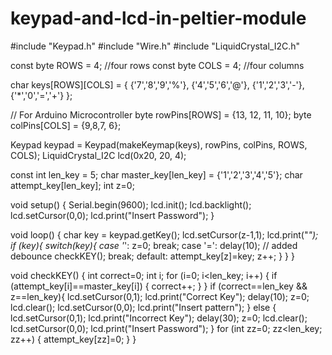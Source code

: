 # keypad-and-lcd-in-peltier-module
#include "Keypad.h"
#include "Wire.h"
#include "LiquidCrystal_I2C.h"

const byte ROWS = 4; //four rows
const byte COLS = 4; //four columns

char keys[ROWS][COLS] = {
  {'7','8','9','%'},
  {'4','5','6','@'},
  {'1','2','3','-'},
  {'*','0','=','+'}
};

// For Arduino Microcontroller
byte rowPins[ROWS] = {13, 12, 11, 10}; 
byte colPins[COLS] = {9,8,7, 6}; 



Keypad keypad = Keypad(makeKeymap(keys), rowPins, colPins, ROWS, COLS);
LiquidCrystal_I2C lcd(0x20, 20, 4); 

const int len_key = 5;
char master_key[len_key] = {'1','2','3','4','5'};
char attempt_key[len_key];
int z=0;

void setup() {
  Serial.begin(9600);
  lcd.init();
  lcd.backlight();
  lcd.setCursor(0,0);
  lcd.print("Insert Password");
}

void loop() {
  char key = keypad.getKey();
  lcd.setCursor(z-1,1);
  lcd.print("*");
  if (key){
    switch(key){
      case '*':
        z=0;
        break;
      case '=':
        delay(10); // added debounce
        checkKEY();
        break;
      default:
         attempt_key[z]=key;
         z++;
      }
  }
}

void checkKEY()
{
   int correct=0;
   int i;
   for (i=0; i<len_key; i++) {
    if (attempt_key[i]==master_key[i]) {
      correct++;
      }
    }
   if (correct==len_key && z==len_key){
    lcd.setCursor(0,1);
    lcd.print("Correct Key");
    delay(10);
    z=0;
    lcd.clear();
    lcd.setCursor(0,0);
    lcd.print("Insert pattern");
   }
   else
   {
    lcd.setCursor(0,1);
    lcd.print("Incorrect Key");
    delay(30);
    z=0;
    lcd.clear();
    lcd.setCursor(0,0);
    lcd.print("Insert Password");
   }
   for (int zz=0; zz<len_key; zz++) {
    attempt_key[zz]=0;
   }
}
